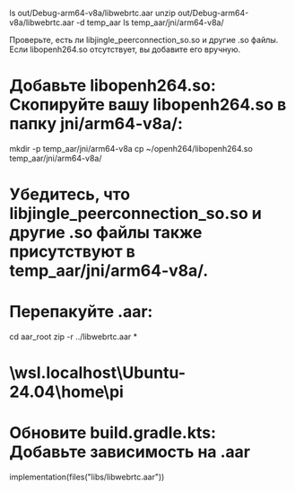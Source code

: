 ls out/Debug-arm64-v8a/libwebrtc.aar
unzip out/Debug-arm64-v8a/libwebrtc.aar -d temp_aar
ls temp_aar/jni/arm64-v8a/

Проверьте, есть ли libjingle_peerconnection_so.so и другие .so файлы. Если libopenh264.so отсутствует, вы добавите его вручную.

# Добавьте libopenh264.so: Скопируйте вашу libopenh264.so в папку jni/arm64-v8a/:
mkdir -p temp_aar/jni/arm64-v8a
cp ~/openh264/libopenh264.so temp_aar/jni/arm64-v8a/

# Убедитесь, что libjingle_peerconnection_so.so и другие .so файлы также присутствуют в temp_aar/jni/arm64-v8a/.
# Перепакуйте .aar:
cd aar_root
zip -r ../libwebrtc.aar *
# \\wsl.localhost\Ubuntu-24.04\home\pi

# Обновите build.gradle.kts: Добавьте зависимость на .aar
implementation(files("libs/libwebrtc.aar"))